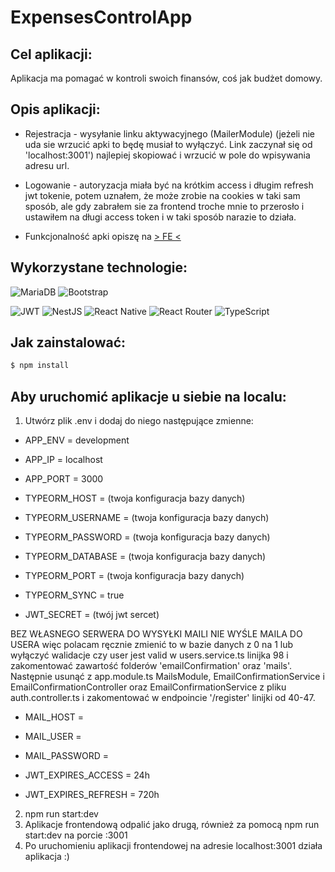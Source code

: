 # ExpensesControlApp

## Cel aplikacji: 

Aplikacja ma pomagać w kontroli swoich finansów, coś jak budżet domowy.

## Opis aplikacji: 

- Rejestracja - wysyłanie linku aktywacyjnego (MailerModule) (jeżeli nie uda sie wrzucić apki to będę musiał to wyłączyć. Link zaczynał się od 'localhost:3001') najlepiej skopiować i wrzucić w pole do wpisywania adresu url.

- Logowanie - autoryzacja miała być na krótkim access i długim refresh jwt tokenie, potem uznałem, że może zrobie na cookies w taki sam sposób, ale gdy zabrałem sie za frontend troche mnie to przerosło i ustawiłem na długi access token i w taki sposób narazie to działa.
- Funkcjonalność apki opiszę na [> FE <](https://github.com/perlus3/ExpensesControllApp_FE)

## Wykorzystane technologie:
![MariaDB](https://img.shields.io/badge/MariaDB-003545?style=for-the-badge&logo=mariadb&logoColor=white)
![Bootstrap](https://img.shields.io/badge/bootstrap-%23563D7C.svg?style=for-the-badge&logo=bootstrap&logoColor=white)

![JWT](https://img.shields.io/badge/JWT-black?style=for-the-badge&logo=JSON%20web%20tokens)
![NestJS](https://img.shields.io/badge/nestjs-%23E0234E.svg?style=for-the-badge&logo=nestjs&logoColor=white)
![React Native](https://img.shields.io/badge/react_native-%2320232a.svg?style=for-the-badge&logo=react&logoColor=%2361DAFB)
![React Router](https://img.shields.io/badge/React_Router-CA4245?style=for-the-badge&logo=react-router&logoColor=white)
![TypeScript](https://img.shields.io/badge/typescript-%23007ACC.svg?style=for-the-badge&logo=typescript&logoColor=white)


## Jak zainstalować:

```bash
$ npm install
```

## Aby uruchomić aplikacje u siebie na localu:

1. Utwórz plik .env i dodaj do niego następujące zmienne: 
- APP_ENV = development
-  APP_IP = localhost
- APP_PORT = 3000

- TYPEORM_HOST = (twoja konfiguracja bazy danych)
- TYPEORM_USERNAME = (twoja konfiguracja bazy danych)
- TYPEORM_PASSWORD = (twoja konfiguracja bazy danych)
- TYPEORM_DATABASE = (twoja konfiguracja bazy danych)
- TYPEORM_PORT = (twoja konfiguracja bazy danych)
- TYPEORM_SYNC = true

- JWT_SECRET = (twój jwt sercet)
  
BEZ WŁASNEGO SERWERA DO WYSYŁKI MAILI NIE WYŚLE MAILA DO USERA więc polacam ręcznie zmienić to w bazie danych z 0 na 1 lub wyłączyć walidacje czy user jest valid w users.service.ts linijka 98 i zakomentować zawartość folderów 'emailConfirmation' oraz 'mails'.
Następnie usunąć z app.module.ts MailsModule, EmailConfirmationService i EmailConfirmationController oraz EmailConfirmationService z pliku auth.controller.ts i zakomentować w endpoincie '/register' linijki od 40-47.
- MAIL_HOST = 
- MAIL_USER = 
- MAIL_PASSWORD = 

- JWT_EXPIRES_ACCESS = 24h
- JWT_EXPIRES_REFRESH = 720h

2. npm run start:dev
3. Aplikacje frontendową odpalić jako drugą, również za pomocą npm run start:dev na porcie :3001
4. Po uruchomieniu aplikacji frontendowej na adresie localhost:3001 działa aplikacja :)
